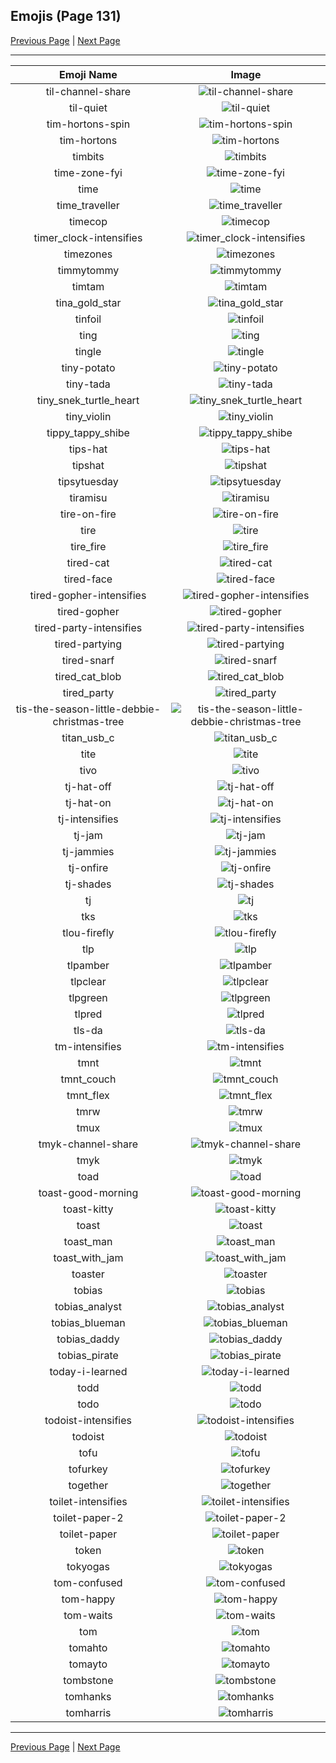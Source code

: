 
## Emojis (Page 131)

[Previous Page](/docs/hc/page-t-0130.md)
  | [Next Page](/docs/hc/page-t-0132.md)

<hr />

|Emoji Name|Image|
| :-: | :-: |
|til-channel-share| ![til-channel-share](/emojis/hc/til-channel-share.png)|
|til-quiet| ![til-quiet](/emojis/hc/til-quiet.png)|
|tim-hortons-spin| ![tim-hortons-spin](/emojis/hc/tim-hortons-spin.gif)|
|tim-hortons| ![tim-hortons](/emojis/hc/tim-hortons.gif)|
|timbits| ![timbits](/emojis/hc/timbits.png)|
|time-zone-fyi| ![time-zone-fyi](/emojis/hc/time-zone-fyi.png)|
|time| ![time](/emojis/hc/time.jpg)|
|time_traveller| ![time_traveller](/emojis/hc/time_traveller.png)|
|timecop| ![timecop](/emojis/hc/timecop.jpg)|
|timer_clock-intensifies| ![timer_clock-intensifies](/emojis/hc/timer_clock-intensifies.gif)|
|timezones| ![timezones](/emojis/hc/timezones.jpg)|
|timmytommy| ![timmytommy](/emojis/hc/timmytommy.png)|
|timtam| ![timtam](/emojis/hc/timtam.png)|
|tina_gold_star| ![tina_gold_star](/emojis/hc/tina_gold_star.gif)|
|tinfoil| ![tinfoil](/emojis/hc/tinfoil.gif)|
|ting| ![ting](/emojis/hc/ting.png)|
|tingle| ![tingle](/emojis/hc/tingle.png)|
|tiny-potato| ![tiny-potato](/emojis/hc/tiny-potato.jpg)|
|tiny-tada| ![tiny-tada](/emojis/hc/tiny-tada.png)|
|tiny_snek_turtle_heart| ![tiny_snek_turtle_heart](/emojis/hc/tiny_snek_turtle_heart.png)|
|tiny_violin| ![tiny_violin](/emojis/hc/tiny_violin.png)|
|tippy_tappy_shibe| ![tippy_tappy_shibe](/emojis/hc/tippy_tappy_shibe.gif)|
|tips-hat| ![tips-hat](/emojis/hc/tips-hat.gif)|
|tipshat| ![tipshat](/emojis/hc/tipshat.gif)|
|tipsytuesday| ![tipsytuesday](/emojis/hc/tipsytuesday.png)|
|tiramisu| ![tiramisu](/emojis/hc/tiramisu.gif)|
|tire-on-fire| ![tire-on-fire](/emojis/hc/tire-on-fire.gif)|
|tire| ![tire](/emojis/hc/tire.png)|
|tire_fire| ![tire_fire](/emojis/hc/tire_fire.jpg)|
|tired-cat| ![tired-cat](/emojis/hc/tired-cat.png)|
|tired-face| ![tired-face](/emojis/hc/tired-face.gif)|
|tired-gopher-intensifies| ![tired-gopher-intensifies](/emojis/hc/tired-gopher-intensifies.gif)|
|tired-gopher| ![tired-gopher](/emojis/hc/tired-gopher.png)|
|tired-party-intensifies| ![tired-party-intensifies](/emojis/hc/tired-party-intensifies.gif)|
|tired-partying| ![tired-partying](/emojis/hc/tired-partying.png)|
|tired-snarf| ![tired-snarf](/emojis/hc/tired-snarf.png)|
|tired_cat_blob| ![tired_cat_blob](/emojis/hc/tired_cat_blob.png)|
|tired_party| ![tired_party](/emojis/hc/tired_party.gif)|
|tis-the-season-little-debbie-christmas-tree| ![tis-the-season-little-debbie-christmas-tree](/emojis/hc/tis-the-season-little-debbie-christmas-tree.png)|
|titan_usb_c| ![titan_usb_c](/emojis/hc/titan_usb_c.png)|
|tite| ![tite](/emojis/hc/tite.png)|
|tivo| ![tivo](/emojis/hc/tivo.png)|
|tj-hat-off| ![tj-hat-off](/emojis/hc/tj-hat-off.jpg)|
|tj-hat-on| ![tj-hat-on](/emojis/hc/tj-hat-on.png)|
|tj-intensifies| ![tj-intensifies](/emojis/hc/tj-intensifies.gif)|
|tj-jam| ![tj-jam](/emojis/hc/tj-jam.gif)|
|tj-jammies| ![tj-jammies](/emojis/hc/tj-jammies.gif)|
|tj-onfire| ![tj-onfire](/emojis/hc/tj-onfire.gif)|
|tj-shades| ![tj-shades](/emojis/hc/tj-shades.gif)|
|tj| ![tj](/emojis/hc/tj.png)|
|tks| ![tks](/emojis/hc/tks.gif)|
|tlou-firefly| ![tlou-firefly](/emojis/hc/tlou-firefly.jpg)|
|tlp| ![tlp](/emojis/hc/tlp.png)|
|tlpamber| ![tlpamber](/emojis/hc/tlpamber.gif)|
|tlpclear| ![tlpclear](/emojis/hc/tlpclear.gif)|
|tlpgreen| ![tlpgreen](/emojis/hc/tlpgreen.gif)|
|tlpred| ![tlpred](/emojis/hc/tlpred.gif)|
|tls-da| ![tls-da](/emojis/hc/tls-da.png)|
|tm-intensifies| ![tm-intensifies](/emojis/hc/tm-intensifies.gif)|
|tmnt| ![tmnt](/emojis/hc/tmnt.gif)|
|tmnt_couch| ![tmnt_couch](/emojis/hc/tmnt_couch.gif)|
|tmnt_flex| ![tmnt_flex](/emojis/hc/tmnt_flex.gif)|
|tmrw| ![tmrw](/emojis/hc/tmrw.jpg)|
|tmux| ![tmux](/emojis/hc/tmux.png)|
|tmyk-channel-share| ![tmyk-channel-share](/emojis/hc/tmyk-channel-share.gif)|
|tmyk| ![tmyk](/emojis/hc/tmyk.gif)|
|toad| ![toad](/emojis/hc/toad.png)|
|toast-good-morning| ![toast-good-morning](/emojis/hc/toast-good-morning.gif)|
|toast-kitty| ![toast-kitty](/emojis/hc/toast-kitty.png)|
|toast| ![toast](/emojis/hc/toast.png)|
|toast_man| ![toast_man](/emojis/hc/toast_man.png)|
|toast_with_jam| ![toast_with_jam](/emojis/hc/toast_with_jam.png)|
|toaster| ![toaster](/emojis/hc/toaster.png)|
|tobias| ![tobias](/emojis/hc/tobias.png)|
|tobias_analyst| ![tobias_analyst](/emojis/hc/tobias_analyst.png)|
|tobias_blueman| ![tobias_blueman](/emojis/hc/tobias_blueman.png)|
|tobias_daddy| ![tobias_daddy](/emojis/hc/tobias_daddy.png)|
|tobias_pirate| ![tobias_pirate](/emojis/hc/tobias_pirate.png)|
|today-i-learned| ![today-i-learned](/emojis/hc/today-i-learned.png)|
|todd| ![todd](/emojis/hc/todd.png)|
|todo| ![todo](/emojis/hc/todo.png)|
|todoist-intensifies| ![todoist-intensifies](/emojis/hc/todoist-intensifies.gif)|
|todoist| ![todoist](/emojis/hc/todoist.png)|
|tofu| ![tofu](/emojis/hc/tofu.gif)|
|tofurkey| ![tofurkey](/emojis/hc/tofurkey.png)|
|together| ![together](/emojis/hc/together.png)|
|toilet-intensifies| ![toilet-intensifies](/emojis/hc/toilet-intensifies.gif)|
|toilet-paper-2| ![toilet-paper-2](/emojis/hc/toilet-paper-2.png)|
|toilet-paper| ![toilet-paper](/emojis/hc/toilet-paper.png)|
|token| ![token](/emojis/hc/token.png)|
|tokyogas| ![tokyogas](/emojis/hc/tokyogas.png)|
|tom-confused| ![tom-confused](/emojis/hc/tom-confused.png)|
|tom-happy| ![tom-happy](/emojis/hc/tom-happy.png)|
|tom-waits| ![tom-waits](/emojis/hc/tom-waits.png)|
|tom| ![tom](/emojis/hc/tom.png)|
|tomahto| ![tomahto](/emojis/hc/tomahto.png)|
|tomayto| ![tomayto](/emojis/hc/tomayto.png)|
|tombstone| ![tombstone](/emojis/hc/tombstone.png)|
|tomhanks| ![tomhanks](/emojis/hc/tomhanks.png)|
|tomharris| ![tomharris](/emojis/hc/tomharris.png)|

<hr/>

[Previous Page](/docs/hc/page-t-0130.md)
  | [Next Page](/docs/hc/page-t-0132.md)